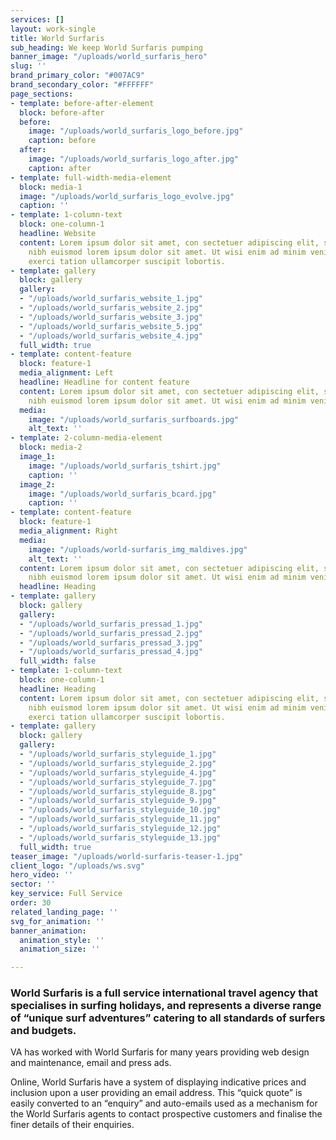 ```yaml
---
services: []
layout: work-single
title: World Surfaris
sub_heading: We keep World Surfaris pumping
banner_image: "/uploads/world_surfaris_hero"
slug: ''
brand_primary_color: "#007AC9"
brand_secondary_color: "#FFFFFF"
page_sections:
- template: before-after-element
  block: before-after
  before:
    image: "/uploads/world_surfaris_logo_before.jpg"
    caption: before
  after:
    image: "/uploads/world_surfaris_logo_after.jpg"
    caption: after
- template: full-width-media-element
  block: media-1
  image: "/uploads/world_surfaris_logo_evolve.jpg"
  caption: ''
- template: 1-column-text
  block: one-column-1
  headline: Website
  content: Lorem ipsum dolor sit amet, con sectetuer adipiscing elit, sed diam nonummy
    nibh euismod lorem ipsum dolor sit amet. Ut wisi enim ad minim veniam, quis nostrud
    exerci tation ullamcorper suscipit lobortis.
- template: gallery
  block: gallery
  gallery:
  - "/uploads/world_surfaris_website_1.jpg"
  - "/uploads/world_surfaris_website_2.jpg"
  - "/uploads/world_surfaris_website_3.jpg"
  - "/uploads/world_surfaris_website_5.jpg"
  - "/uploads/world_surfaris_website_4.jpg"
  full_width: true
- template: content-feature
  block: feature-1
  media_alignment: Left
  headline: Headline for content feature
  content: Lorem ipsum dolor sit amet, con sectetuer adipiscing elit, sed diam nonummy
    nibh euismod lorem ipsum dolor sit amet. Ut wisi enim ad minim veniam.
  media:
    image: "/uploads/world_surfaris_surfboards.jpg"
    alt_text: ''
- template: 2-column-media-element
  block: media-2
  image_1:
    image: "/uploads/world_surfaris_tshirt.jpg"
    caption: ''
  image_2:
    image: "/uploads/world_surfaris_bcard.jpg"
    caption: ''
- template: content-feature
  block: feature-1
  media_alignment: Right
  media:
    image: "/uploads/world-surfaris_img_maldives.jpg"
    alt_text: ''
  content: Lorem ipsum dolor sit amet, con sectetuer adipiscing elit, sed diam nonummy
    nibh euismod lorem ipsum dolor sit amet. Ut wisi enim ad minim veniam.
  headline: Heading
- template: gallery
  block: gallery
  gallery:
  - "/uploads/world_surfaris_pressad_1.jpg"
  - "/uploads/world_surfaris_pressad_2.jpg"
  - "/uploads/world_surfaris_pressad_3.jpg"
  - "/uploads/world_surfaris_pressad_4.jpg"
  full_width: false
- template: 1-column-text
  block: one-column-1
  headline: Heading
  content: Lorem ipsum dolor sit amet, con sectetuer adipiscing elit, sed diam nonummy
    nibh euismod lorem ipsum dolor sit amet. Ut wisi enim ad minim veniam, quis nostrud
    exerci tation ullamcorper suscipit lobortis.
- template: gallery
  block: gallery
  gallery:
  - "/uploads/world_surfaris_styleguide_1.jpg"
  - "/uploads/world_surfaris_styleguide_2.jpg"
  - "/uploads/world_surfaris_styleguide_4.jpg"
  - "/uploads/world_surfaris_styleguide_7.jpg"
  - "/uploads/world_surfaris_styleguide_8.jpg"
  - "/uploads/world_surfaris_styleguide_9.jpg"
  - "/uploads/world_surfaris_styleguide_10.jpg"
  - "/uploads/world_surfaris_styleguide_11.jpg"
  - "/uploads/world_surfaris_styleguide_12.jpg"
  - "/uploads/world_surfaris_styleguide_13.jpg"
  full_width: true
teaser_image: "/uploads/world-surfaris-teaser-1.jpg"
client_logo: "/uploads/ws.svg"
hero_video: ''
sector: ''
key_service: Full Service
order: 30
related_landing_page: ''
svg_for_animation: ''
banner_animation:
  animation_style: ''
  animation_size: ''

---
```

### World Surfaris is a full service international travel agency that specialises in surfing holidays, and represents a diverse range of “unique surf adventures” catering to all standards of surfers and budgets. 

VA has worked with World Surfaris for many years providing web design and maintenance, email and press ads.

Online, World Surfaris have a system of displaying indicative prices and inclusion upon a user providing an email address. This “quick quote” is easily converted to an “enquiry” and auto-emails used as a mechanism for the World Surfaris agents to contact prospective customers and finalise the finer details of their enquiries.